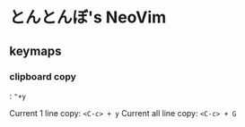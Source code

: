 # とんとんぼ's NeoVim

## keymaps

### clipboard copy

<C-c> : `"+y`

Current 1 line copy: `<C-c> + y`
Current all line copy: `<C-c> + G`
